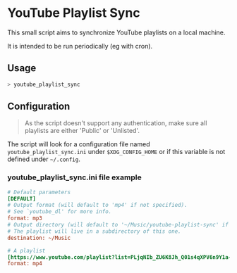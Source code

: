 # YouTube Playlist Sync

This small script aims to synchronize YouTube playlists on a local machine.

It is intended to be run periodically (eg with cron).


## Usage

```bash
> youtube_playlist_sync
```


## Configuration

> As the script doesn't support any authentication, make sure all playlists are either 'Public' or 'Unlisted'.

The script will look for a configuration file named `youtube_playlist_sync.ini` under `$XDG_CONFIG_HOME` or if this variable is not defined under `~/.config`.

### youtube_playlist_sync.ini file example

```ini
# Default parameters
[DEFAULT]
# Output format (will default to 'mp4' if not specified).
# See `youtube_dl' for more info.
format: mp3
# Output directory (will default to '~/Music/youtube-playlist-sync' if not specified).
# The playlist will live in a subdirectory of this one.
destination: ~/Music

# A playlist
[https://www.youtube.com/playlist?list=PLjqNIb_ZU6K8Jh_Q01s4qXPV6n9Y1a-JW]
format: mp4
```
